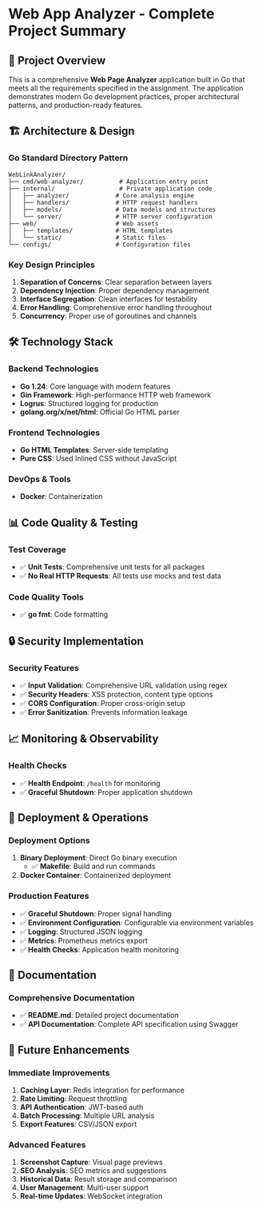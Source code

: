 # Web App Analyzer - Complete Project Summary

## 🎯 Project Overview

This is a comprehensive **Web Page Analyzer** application built in Go that meets all the requirements specified in the assignment. The application demonstrates modern Go development practices, proper architectural patterns, and production-ready features.

## 🏗️ Architecture & Design

### Go Standard Directory Pattern
```
WebLinkAnalyzer/
├── cmd/web-analyzer/          # Application entry point
├── internal/                  # Private application code
│   ├── analyzer/             # Core analysis engine
│   ├── handlers/             # HTTP request handlers
│   ├── models/               # Data models and structures
│   └── server/               # HTTP server configuration
├── web/                      # Web assets
│   ├── templates/            # HTML templates
│   └── static/               # Static files
└── configs/                  # Configuration files
```

### Key Design Principles
1. **Separation of Concerns**: Clear separation between layers
2. **Dependency Injection**: Proper dependency management
3. **Interface Segregation**: Clean interfaces for testability
4. **Error Handling**: Comprehensive error handling throughout
5. **Concurrency**: Proper use of goroutines and channels

## 🛠️ Technology Stack

### Backend Technologies
- **Go 1.24**: Core language with modern features
- **Gin Framework**: High-performance HTTP web framework
- **Logrus**: Structured logging for production
- **golang.org/x/net/html**: Official Go HTML parser

### Frontend Technologies
- **Go HTML Templates**: Server-side templating
- **Pure CSS**: Used Inlined CSS without JavaScript

### DevOps & Tools
- **Docker**: Containerization

## 📊 Code Quality & Testing

### Test Coverage
- ✅ **Unit Tests**: Comprehensive unit tests for all packages
- ✅ **No Real HTTP Requests**: All tests use mocks and test data

### Code Quality Tools
- ✅ **go fmt**: Code formatting

## 🔒 Security Implementation

### Security Features
- ✅ **Input Validation**: Comprehensive URL validation using regex
- ✅ **Security Headers**: XSS protection, content type options
- ✅ **CORS Configuration**: Proper cross-origin setup
- ✅ **Error Sanitization**: Prevents information leakage

## 📈 Monitoring & Observability

### Health Checks
- ✅ **Health Endpoint**: `/health` for monitoring
- ✅ **Graceful Shutdown**: Proper application shutdown

## 🚀 Deployment & Operations

### Deployment Options
1. **Binary Deployment**: Direct Go binary execution
    - ✅ **Makefile**: Build and run commands
2. **Docker Container**: Containerized deployment

### Production Features
- ✅ **Graceful Shutdown**: Proper signal handling
- ✅ **Environment Configuration**: Configurable via environment variables
- ✅ **Logging**: Structured JSON logging
- ✅ **Metrics**: Prometheus metrics export
- ✅ **Health Checks**: Application health monitoring

## 📝 Documentation

### Comprehensive Documentation
- ✅ **README.md**: Detailed project documentation
- ✅ **API Documentation**: Complete API specification using Swagger

## 🔮 Future Enhancements

### Immediate Improvements
1. **Caching Layer**: Redis integration for performance
2. **Rate Limiting**: Request throttling
3. **API Authentication**: JWT-based auth
4. **Batch Processing**: Multiple URL analysis
5. **Export Features**: CSV/JSON export

### Advanced Features
1. **Screenshot Capture**: Visual page previews
2. **SEO Analysis**: SEO metrics and suggestions
3. **Historical Data**: Result storage and comparison
4. **User Management**: Multi-user support
5. **Real-time Updates**: WebSocket integration